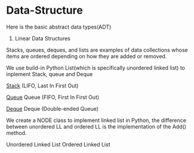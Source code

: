 # Data-Structure
Here is the basic abstract data types(ADT)

1. Linear Data Structures

Stacks, queues, deques, and lists are examples of data collections whose items are ordered depending on how they are added or removed.

We use build-in Python List(which is specifically unordered linked list) to inplement Stack, queue and Deque
<p> <a href="http://interactivepython.org/runestone/static/pythonds/BasicDS/TheStackAbstractDataType.html">Stack</a> (LIFO, Last In First Out) </p>
<p > <a href="http://interactivepython.org/runestone/static/pythonds/BasicDS/WhatIsaQueue.html">Queue</a> Queue (FIFO, First In First Out) </p>
<p > <a href="http://interactivepython.org/runestone/static/pythonds/BasicDS/WhatIsaDeque.html">Deque</a> Deque (Double-ended Queue) </p>

We create a NODE class to implement linked list in Python, the difference between unordered LL and ordered LL is the implementation of the Add() method.

Unordered Linked List
Ordered Linked List
